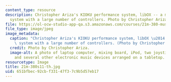 ```yaml
---
content_type: resource
description: Christopher Ariza's KIOKU performance system, libOX -- a modular Max/MSP
  system with a large number of controllers. Photo by Christopher Ariza.
file: https://ol-ocw-studio-app-qa.s3.amazonaws.com/courses/21m-380-music-and-technology-live-electronics-performance-practices-spring-2011/651bfbec92cbf33147f37c9b5d57eb17_21m-380s11-th.jpg
file_type: image/jpeg
image_metadata:
  caption: "Christopher Ariza's KIOKU performance system, libOX \u2014 a modular Max/MSP\
    \ system with a large number of controllers. (Photo by Christopher Ariza.)"
  credit: Photo by Christopher Ariza.
  image-alt: A photo of laptop computer, mixing board, iPod, two joystick controllers
    and several other electronic music devices arranged on a tabletop.
resourcetype: Image
title: 21m-380s11-th.jpg
uid: 651bfbec-92cb-f331-47f3-7c9b5d57eb17
---
```


